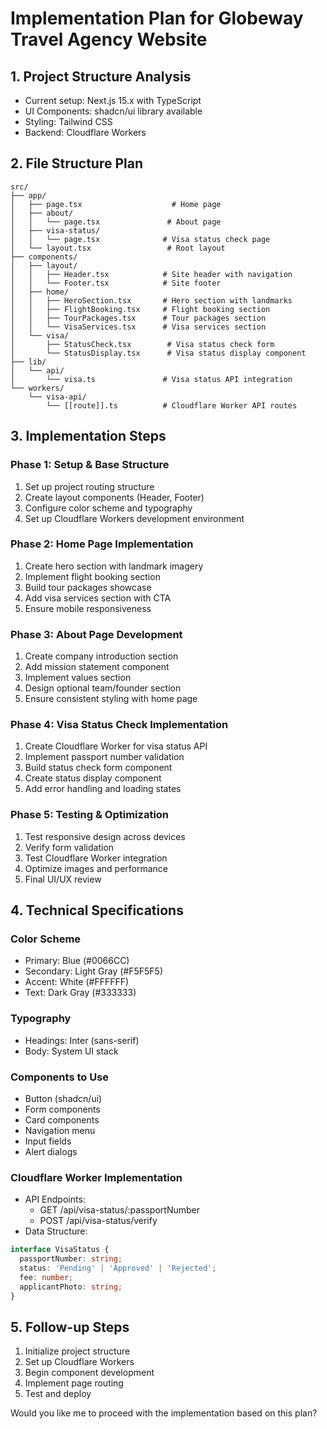 # Implementation Plan for Globeway Travel Agency Website

## 1. Project Structure Analysis
- Current setup: Next.js 15.x with TypeScript
- UI Components: shadcn/ui library available
- Styling: Tailwind CSS
- Backend: Cloudflare Workers

## 2. File Structure Plan
```
src/
├── app/
│   ├── page.tsx                    # Home page
│   ├── about/
│   │   └── page.tsx               # About page
│   ├── visa-status/
│   │   └── page.tsx              # Visa status check page
│   └── layout.tsx                 # Root layout
├── components/
│   ├── layout/
│   │   ├── Header.tsx            # Site header with navigation
│   │   └── Footer.tsx            # Site footer
│   ├── home/
│   │   ├── HeroSection.tsx       # Hero section with landmarks
│   │   ├── FlightBooking.tsx     # Flight booking section
│   │   ├── TourPackages.tsx      # Tour packages section
│   │   └── VisaServices.tsx      # Visa services section
│   └── visa/
│       ├── StatusCheck.tsx        # Visa status check form
│       └── StatusDisplay.tsx      # Visa status display component
├── lib/
│   └── api/
│       └── visa.ts               # Visa status API integration
└── workers/
    └── visa-api/
        └── [[route]].ts          # Cloudflare Worker API routes
```

## 3. Implementation Steps

### Phase 1: Setup & Base Structure
1. Set up project routing structure
2. Create layout components (Header, Footer)
3. Configure color scheme and typography
4. Set up Cloudflare Workers development environment

### Phase 2: Home Page Implementation
1. Create hero section with landmark imagery
2. Implement flight booking section
3. Build tour packages showcase
4. Add visa services section with CTA
5. Ensure mobile responsiveness

### Phase 3: About Page Development
1. Create company introduction section
2. Add mission statement component
3. Implement values section
4. Design optional team/founder section
5. Ensure consistent styling with home page

### Phase 4: Visa Status Check Implementation
1. Create Cloudflare Worker for visa status API
2. Implement passport number validation
3. Build status check form component
4. Create status display component
5. Add error handling and loading states

### Phase 5: Testing & Optimization
1. Test responsive design across devices
2. Verify form validation
3. Test Cloudflare Worker integration
4. Optimize images and performance
5. Final UI/UX review

## 4. Technical Specifications

### Color Scheme
- Primary: Blue (#0066CC)
- Secondary: Light Gray (#F5F5F5)
- Accent: White (#FFFFFF)
- Text: Dark Gray (#333333)

### Typography
- Headings: Inter (sans-serif)
- Body: System UI stack

### Components to Use
- Button (shadcn/ui)
- Form components
- Card components
- Navigation menu
- Input fields
- Alert dialogs

### Cloudflare Worker Implementation
- API Endpoints:
  - GET /api/visa-status/:passportNumber
  - POST /api/visa-status/verify
- Data Structure:
```typescript
interface VisaStatus {
  passportNumber: string;
  status: 'Pending' | 'Approved' | 'Rejected';
  fee: number;
  applicantPhoto: string;
}
```

## 5. Follow-up Steps
1. Initialize project structure
2. Set up Cloudflare Workers
3. Begin component development
4. Implement page routing
5. Test and deploy

Would you like me to proceed with the implementation based on this plan?
